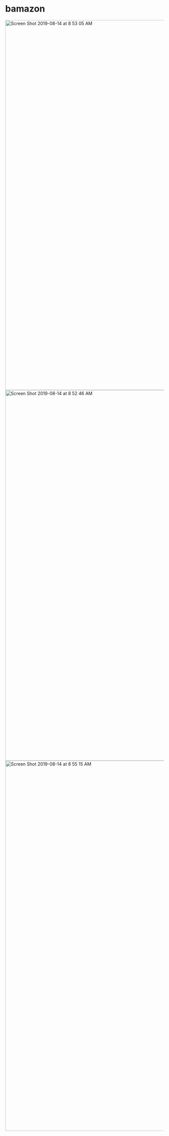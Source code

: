 # bamazon
<img width="1173" alt="Screen Shot 2019-08-14 at 8 53 05 AM" src="https://user-images.githubusercontent.com/35819091/63022788-a3312680-be71-11e9-9584-0eb6ce524f2c.png">

<img width="1175" alt="Screen Shot 2019-08-14 at 8 52 46 AM" src="https://user-images.githubusercontent.com/35819091/63022691-70872e00-be71-11e9-8c54-6280f2ee33f7.png">

<img width="1174" alt="Screen Shot 2019-08-14 at 8 55 15 AM" src="https://user-images.githubusercontent.com/35819091/63022711-7bda5980-be71-11e9-8aa6-bf5a204945c7.png">
